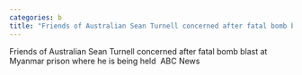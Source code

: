 ```yaml
---
categories: b
title: "Friends of Australian Sean Turnell concerned after fatal bomb blast at Myanmar prison where he is being held  ABC News"
---
```

Friends of Australian Sean Turnell concerned after fatal bomb blast at Myanmar prison where he is being held&nbsp;&nbsp;ABC News